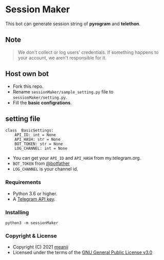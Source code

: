 #  Session Maker

This bot can generate session string of **pyrogram** and **telethon**.

## Note
> We don't collect or log users\' credentials.
> If something happens to your account, we aren't responsible for it.

## Host own bot
- Fork this repo.
- Rename `sessionMaker/sample_setting.py` file to `sessionMaker/setting.py`.
- Fill the **basic configrations**.

## setting file
```
class  BasicSettings:
	API_ID: int = None
	API_HASH: str = None
	BOT_TOKEN: str = None
	LOG_CHANNEL: int = None
```
- You can get your `API_ID` and `API_HASH` from my.telegram.org.
- `BOT_TOKEN` from [@botfather](https://t.me/botfather)
- `LOG_CHANNEL` is your channel id.

### Requirements
-   Python 3.6 or higher.
-   A  [Telegram API key](https://docs.pyrogram.org/intro/setup#api-keys).

### Installing
`python3 -m sessionMaker`

###  Copyright & License
- Copyright (C)  2021 [meanii](https://github.om/meanii )
- Licensed under the terms of the [GNU General Public License v3.0](https://github.com/meanii/sessionMaker/blob/master/LICENSE)